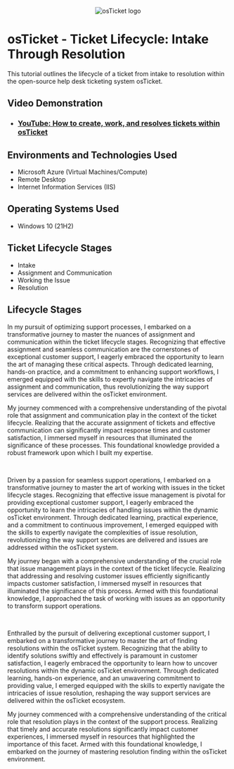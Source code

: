 <p align="center">
<img src="https://i.imgur.com/Clzj7Xs.png" alt="osTicket logo"/>
</p>

<h1>osTicket - Ticket Lifecycle: Intake Through Resolution</h1>
This tutorial outlines the lifecycle of a ticket from intake to resolution within the open-source help desk ticketing system osTicket.<br />


<h2>Video Demonstration</h2>

- ### [YouTube: How to create, work, and resolves tickets within osTicket](https://www.youtube.com)

<h2>Environments and Technologies Used</h2>

- Microsoft Azure (Virtual Machines/Compute)
- Remote Desktop
- Internet Information Services (IIS)

<h2>Operating Systems Used </h2>

- Windows 10</b> (21H2)

<h2>Ticket Lifecycle Stages</h2>

- Intake
- Assignment and Communication
- Working the Issue
- Resolution

<h2>Lifecycle Stages</h2>

<p>

</p>
<p>
In my pursuit of optimizing support processes, I embarked on a transformative journey to master the nuances of assignment and communication within the ticket lifecycle stages. Recognizing that effective assignment and seamless communication are the cornerstones of exceptional customer support, I eagerly embraced the opportunity to learn the art of managing these critical aspects. Through dedicated learning, hands-on practice, and a commitment to enhancing support workflows, I emerged equipped with the skills to expertly navigate the intricacies of assignment and communication, thus revolutionizing the way support services are delivered within the osTicket environment.

My journey commenced with a comprehensive understanding of the pivotal role that assignment and communication play in the context of the ticket lifecycle. Realizing that the accurate assignment of tickets and effective communication can significantly impact response times and customer satisfaction, I immersed myself in resources that illuminated the significance of these processes. This foundational knowledge provided a robust framework upon which I built my expertise.
</p>
<br />

<p>

</p>
<p>
Driven by a passion for seamless support operations, I embarked on a transformative journey to master the art of working with issues in the ticket lifecycle stages. Recognizing that effective issue management is pivotal for providing exceptional customer support, I eagerly embraced the opportunity to learn the intricacies of handling issues within the dynamic osTicket environment. Through dedicated learning, practical experience, and a commitment to continuous improvement, I emerged equipped with the skills to expertly navigate the complexities of issue resolution, revolutionizing the way support services are delivered and issues are addressed within the osTicket system.

My journey began with a comprehensive understanding of the crucial role that issue management plays in the context of the ticket lifecycle. Realizing that addressing and resolving customer issues efficiently significantly impacts customer satisfaction, I immersed myself in resources that illuminated the significance of this process. Armed with this foundational knowledge, I approached the task of working with issues as an opportunity to transform support operations.
</p>
<br />

<p>

</p>
<p>
Enthralled by the pursuit of delivering exceptional customer support, I embarked on a transformative journey to master the art of finding resolutions within the osTicket system. Recognizing that the ability to identify solutions swiftly and effectively is paramount in customer satisfaction, I eagerly embraced the opportunity to learn how to uncover resolutions within the dynamic osTicket environment. Through dedicated learning, hands-on experience, and an unwavering commitment to providing value, I emerged equipped with the skills to expertly navigate the intricacies of issue resolution, reshaping the way support services are delivered within the osTicket ecosystem.

My journey commenced with a comprehensive understanding of the critical role that resolution plays in the context of the support process. Realizing that timely and accurate resolutions significantly impact customer experiences, I immersed myself in resources that highlighted the importance of this facet. Armed with this foundational knowledge, I embarked on the journey of mastering resolution finding within the osTicket environment.
</p>
<br />
